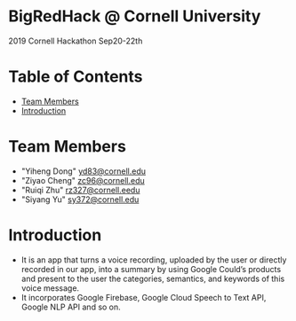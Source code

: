 # BigRedHack @ Cornell University
 2019 Cornell Hackathon Sep20-22th

# Table of Contents

* [Team Members](#team-members)
* [Introduction](#introduction)

# <a name="team-members"></a>Team Members
* "Yiheng Dong" <yd83@cornell.edu>
* "Ziyao Cheng" <zc96@cornell.edu>
* "Ruiqi Zhu" <rz327@cornell.eedu>
* "Siyang Yu" <sy372@cornell.edu>

# Introduction
* It is an app that turns a voice recording, uploaded by the user or directly recorded in our app, into a summary by using Google Could’s products and present to the user the categories, semantics, and keywords of this voice message.
* It incorporates Google Firebase, Google Cloud Speech to Text API, Google NLP API and so on.

